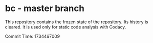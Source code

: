 # bc - master branch

This repository contains the frozen state of the repository.
Its history is cleared. It is used only for static code
analysis with Codacy.

Commit Time: 1734467009
